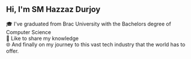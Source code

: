 ## Hi, I'm SM Hazzaz Durjoy

<p>
🎓 I've graduated from Brac University with the Bachelors degree of Computer Science </br>
🚀 Like to share my knowledge </br>
🌐 And finally on my journey to this vast tech industry that the world has to offer.
</p>
